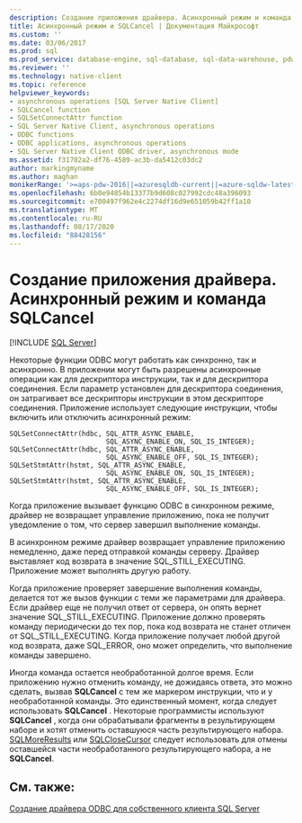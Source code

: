 ```yaml
---
description: Создание приложения драйвера. Асинхронный режим и команда SQLCancel
title: Асинхронный режим и SQLCancel | Документация Майкрософт
ms.custom: ''
ms.date: 03/06/2017
ms.prod: sql
ms.prod_service: database-engine, sql-database, sql-data-warehouse, pdw
ms.reviewer: ''
ms.technology: native-client
ms.topic: reference
helpviewer_keywords:
- asynchronous operations [SQL Server Native Client]
- SQLCancel function
- SQLSetConnectAttr function
- SQL Server Native Client, asynchronous operations
- ODBC functions
- ODBC applications, asynchronous operations
- SQL Server Native Client ODBC driver, asynchronous mode
ms.assetid: f31702a2-df76-4589-ac3b-da5412c03dc2
author: markingmyname
ms.author: maghan
monikerRange: '>=aps-pdw-2016||=azuresqldb-current||=azure-sqldw-latest||>=sql-server-2016||=sqlallproducts-allversions||>=sql-server-linux-2017||=azuresqldb-mi-current'
ms.openlocfilehash: 6b0e94854b13377b9d608c027992cdc48a396093
ms.sourcegitcommit: e700497f962e4c2274df16d9e651059b42ff1a10
ms.translationtype: MT
ms.contentlocale: ru-RU
ms.lasthandoff: 08/17/2020
ms.locfileid: "88428156"
---
```

# <a name="creating-a-driver-application---asynchronous-mode-and-sqlcancel"></a>Создание приложения драйвера. Асинхронный режим и команда SQLCancel
[!INCLUDE [SQL Server](../../../includes/applies-to-version/sql-asdb-asdbmi-asa-pdw.md)]

  Некоторые функции ODBC могут работать как синхронно, так и асинхронно. В приложении могут быть разрешены асинхронные операции как для дескриптора инструкции, так и для дескриптора соединения. Если параметр установлен для дескриптора соединения, он затрагивает все дескрипторы инструкции в этом дескрипторе соединения. Приложение использует следующие инструкции, чтобы включить или отключить асинхронный режим:  
  
```  
SQLSetConnectAttr(hdbc, SQL_ATTR_ASYNC_ENABLE,  
                        SQL_ASYNC_ENABLE_ON, SQL_IS_INTEGER);  
SQLSetConnectAttr(hdbc, SQL_ATTR_ASYNC_ENABLE,  
                        SQL_ASYNC_ENABLE_OFF, SQL_IS_INTEGER);  
SQLSetStmtAttr(hstmt, SQL_ATTR_ASYNC_ENABLE,  
                        SQL_ASYNC_ENABLE_ON, SQL_IS_INTEGER);  
SQLSetStmtAttr(hstmt, SQL_ATTR_ASYNC_ENABLE,  
                        SQL_ASYNC_ENABLE_OFF, SQL_IS_INTEGER);  
```  
  
 Когда приложение вызывает функцию ODBC в синхронном режиме, драйвер не возвращает управление приложению, пока не получит уведомление о том, что сервер завершил выполнение команды.  
  
 В асинхронном режиме драйвер возвращает управление приложению немедленно, даже перед отправкой команды серверу. Драйвер выставляет код возврата в значение SQL_STILL_EXECUTING. Приложение может выполнять другую работу.  
  
 Когда приложение проверяет завершение выполнения команды, делается тот же вызов функции с теми же параметрами для драйвера. Если драйвер еще не получил ответ от сервера, он опять вернет значение SQL_STILL_EXECUTING. Приложение должно проверять команду периодически до тех пор, пока код возврата не станет отличен от SQL_STILL_EXECUTING. Когда приложение получает любой другой код возврата, даже SQL_ERROR, оно может определить, что выполнение команды завершено.  
  
 Иногда команда остается необработанной долгое время. Если приложению нужно отменить команду, не дожидаясь ответа, это можно сделать, вызвав **SQLCancel** с тем же маркером инструкции, что и у необработанной команды. Это единственный момент, когда следует использовать **SQLCancel** . Некоторые программисты используют **SQLCancel** , когда они обрабатывали фрагменты в результирующем наборе и хотят отменить оставшуюся часть результирующего набора. [SQLMoreResults](../../../relational-databases/native-client-odbc-api/sqlmoreresults.md) или [SQLCloseCursor](../../../relational-databases/native-client-odbc-api/sqlclosecursor.md) следует использовать для отмены оставшейся части необработанного результирующего набора, а не **SQLCancel**.  
  
## <a name="see-also"></a>См. также:  
 [Создание драйвера ODBC для собственного клиента SQL Server](../../../relational-databases/native-client/odbc/creating-a-driver-application.md)  
  
  
